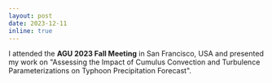 ```yaml
---
layout: post
date: 2023-12-11
inline: true
---
```


I attended the **AGU 2023 Fall Meeting** in San Francisco, USA and presented my work on "Assessing the Impact of Cumulus Convection and Turbulence Parameterizations on Typhoon Precipitation Forecast".


